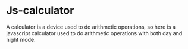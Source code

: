 # Js-calculator
A calculator is a device used to do arithmetic operations, so here is a javascript calculator used to do arithmetic operations with both day and night mode.  
